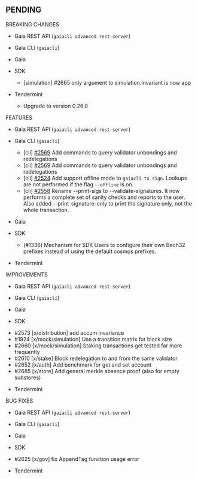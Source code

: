 ## PENDING

BREAKING CHANGES

* Gaia REST API (`gaiacli advanced rest-server`)

* Gaia CLI  (`gaiacli`)

* Gaia

* SDK
  * [simulation] \#2665 only argument to simulation.Invariant is now app

* Tendermint
  * Upgrade to version 0.26.0

FEATURES

* Gaia REST API (`gaiacli advanced rest-server`)

* Gaia CLI  (`gaiacli`)
    * [cli] [\#2569](https://github.com/cosmos/cosmos-sdk/pull/2569) Add commands to query validator unbondings and redelegations
    * [cli] [\#2569](https://github.com/cosmos/cosmos-sdk/pull/2569) Add commands to query validator unbondings and redelegations
    * [cli] [\#2524](https://github.com/cosmos/cosmos-sdk/issues/2524) Add support offline mode to `gaiacli tx sign`. Lookups are not performed if the flag `--offline` is on.
    * [cli] [\#2558](https://github.com/cosmos/cosmos-sdk/issues/2558) Rename --print-sigs to --validate-signatures. It now performs a complete set of sanity checks and reports to the user. Also added --print-signature-only to print the signature only, not the whole transaction.

* Gaia

* SDK
    * (#1336) Mechanism for SDK Users to configure their own Bech32 prefixes instead of using the default cosmos prefixes.

* Tendermint


IMPROVEMENTS

* Gaia REST API (`gaiacli advanced rest-server`)

* Gaia CLI  (`gaiacli`)

* Gaia

* SDK
 - #2573 [x/distribution] add accum invariance
 - \#1924 [x/mock/simulation] Use a transition matrix for block size
 - \#2660 [x/mock/simulation] Staking transactions get tested far more frequently
 - #2610 [x/stake] Block redelegation to and from the same validator
 - #2652 [x/auth] Add benchmark for get and set account
 - #2685 [x/store] Add general merkle absence proof (also for empty substores)

* Tendermint


BUG FIXES

* Gaia REST API (`gaiacli advanced rest-server`)

* Gaia CLI  (`gaiacli`)

* Gaia

* SDK
 - #2625 [x/gov] fix AppendTag function usage error


* Tendermint
